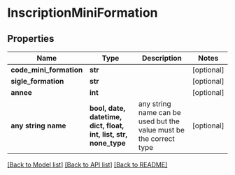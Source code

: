 # InscriptionMiniFormation


## Properties
Name | Type | Description | Notes
------------ | ------------- | ------------- | -------------
**code_mini_formation** | **str** |  | [optional] 
**sigle_formation** | **str** |  | [optional] 
**annee** | **int** |  | [optional] 
**any string name** | **bool, date, datetime, dict, float, int, list, str, none_type** | any string name can be used but the value must be the correct type | [optional]

[[Back to Model list]](../README.md#documentation-for-models) [[Back to API list]](../README.md#documentation-for-api-endpoints) [[Back to README]](../README.md)


